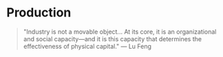 # Production

> "Industry is not a movable object... At its core, it is an organizational and social capacity—and it is this capacity that determines the effectiveness of physical capital." — Lu Feng